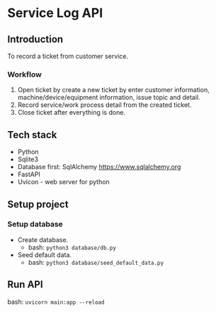 # Service Log API

## Introduction
To record a ticket from customer service.

### Workflow
1. Open ticket by create a new ticket by enter customer information, machine/device/equipment information, issue topic and detail.
2. Record service/work process detail from the created ticket.
3. Close ticket after everything is done.


## Tech stack
- Python
- Sqlite3
- Database first: SqlAlchemy https://www.sqlalchemy.org
- FastAPI
- Uvicon - web server for python

## Setup project
### Setup database
- Create database. 
  - bash: `python3 database/db.py`
- Seed default data.
  - bash: `python3 database/seed_default_data.py`

## Run API
bash: `uvicorn main:app --reload`